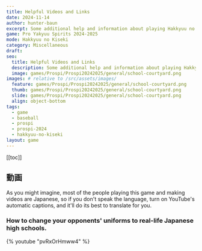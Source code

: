 ```yaml
---
title: Helpful Videos and Links
date: 2024-11-14
author: hunter-baun
excerpt: Some additional help and information about playing Hakkyuu no Kiseki mode
game: Pro Yakyuu Spirits 2024-2025
mode: Hakkyuu no Kiseki
category: Miscellaneous
draft: 
seo:
  title: Helpful Videos and Links
  description: Some additional help and information about playing Hakkyuu no Kiseki mode
  image: games/Prospi/Prospi20242025/general/school-courtyard.png
images: # relative to /src/assets/images/
  feature: games/Prospi/Prospi20242025/general/school-courtyard.png
  thumb: games/Prospi/Prospi20242025/general/school-courtyard.png
  slide: games/Prospi/Prospi20242025/general/school-courtyard.png
  align: object-bottom
tags:
  - game
  - baseball
  - prospi
  - prospi-2024
  - hakkyuu-no-kiseki
layout: game
---
```

[[toc]]
## 動画

As you might imagine, most of the people playing this game and making videos are Japanese, so if you don't speak the language, turn on YouTube's automatic captions, and it'll do its best to translate for you.

### How to change your opponents' uniforms to real-life Japanese high schools.
{% youtube "pvRxOrHmww4" %}